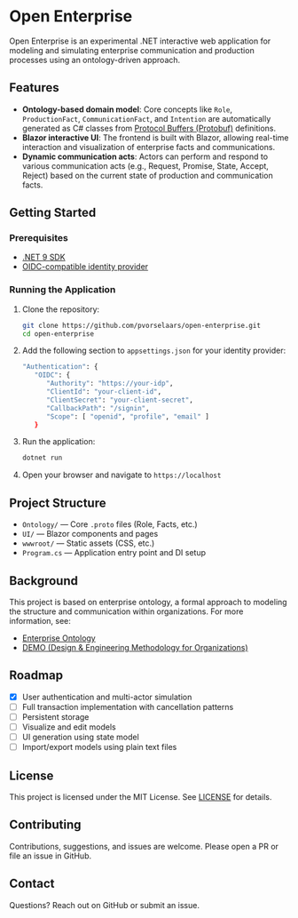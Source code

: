 # Open Enterprise

Open Enterprise is an experimental .NET interactive web application for modeling and simulating enterprise communication and production processes using an ontology-driven approach.

## Features

- **Ontology-based domain model**: Core concepts like `Role`, `ProductionFact`, `CommunicationFact`, and `Intention` are automatically generated as C# classes from [Protocol Buffers (Protobuf)](https://protobuf.dev/) definitions.
- **Blazor interactive UI**: The frontend is built with Blazor, allowing real-time interaction and visualization of enterprise facts and communications.
- **Dynamic communication acts**: Actors can perform and respond to various communication acts (e.g., Request, Promise, State, Accept, Reject) based on the current state of production and communication facts.

## Getting Started

### Prerequisites
- [.NET 9 SDK](https://dotnet.microsoft.com/en-us/download/dotnet/9.0)
- [OIDC-compatible identity provider](https://openid.net/developers/how-connect-works/)

### Running the Application

1. Clone the repository:
   ```sh
   git clone https://github.com/pvorselaars/open-enterprise.git
   cd open-enterprise
   ```
2. Add the following section to `appsettings.json` for your identity provider:
   ```sh
   "Authentication": {
      "OIDC": {
         "Authority": "https://your-idp",
         "ClientId": "your-client-id",
         "ClientSecret": "your-client-secret",
         "CallbackPath": "/signin",
         "Scope": [ "openid", "profile", "email" ]
      }

   ```
2. Run the application:
   ```sh
   dotnet run
   ```
3. Open your browser and navigate to `https://localhost`

## Project Structure

- `Ontology/` — Core `.proto` files (Role, Facts, etc.)
- `UI/` — Blazor components and pages
- `wwwroot/` — Static assets (CSS, etc.)
- `Program.cs` — Application entry point and DI setup

## Background

This project is based on enterprise ontology, a formal approach to modeling the structure and communication within organizations. For more information, see:

- [Enterprise Ontology](https://link.springer.com/book/10.1007/3-540-33149-2)
- [DEMO (Design & Engineering Methodology for Organizations)](https://en.wikipedia.org/wiki/Design_%26_Engineering_Methodology_for_Organizations)

## Roadmap

- [x] User authentication and multi-actor simulation
- [ ] Full transaction implementation with cancellation patterns
- [ ] Persistent storage
- [ ] Visualize and edit models
- [ ] UI generation using state model
- [ ] Import/export models using plain text files

## License

This project is licensed under the MIT License. See [LICENSE](./LICENSE) for details.

## Contributing

Contributions, suggestions, and issues are welcome. Please open a PR or file an issue in GitHub.

## Contact

Questions? Reach out on GitHub or submit an issue.
